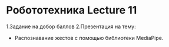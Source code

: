 # Робототехника Lecture 11
1.Задание на добор баллов
2.Презентация на тему: 
* Распознавание жестов с помощью библиотеки MediaPipe.

